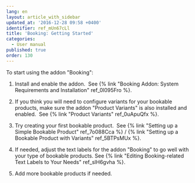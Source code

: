 ```yaml
---
lang: en
layout: article_with_sidebar
updated_at: '2016-12-28 09:58 +0400'
identifier: ref_mUn67cLl
title: 'Booking: Getting Started'
categories:
  - User manual
published: true
order: 130
---
```


To start using the addon "Booking":

1.  Install and enable the addon. 
    See {% link "Booking Addon: System Requirements and Installation" ref_0l095Fro %}.

2.  If you think you will need to configure variants for your bookable products, make sure the addon "Product Variants" is also installed and enabled. 
    See {% link "Product Variants" ref_0uApuQfx %}.

3.  Try creating your first bookable product. 
    See {% link "Setting up a Simple Bookable Product" ref_7o088Cca %} / {% link "Setting up a Bookable Product with Variants" ref_5BTPsMUx %}.

4.  If needed, adjust the text labels for the addon "Booking" to go well with your type of bookable products.
    See {% link "Editing Booking-related Text Labels to Your Needs" ref_slH6gvha %}.

5.  Add more bookable products if needed.
